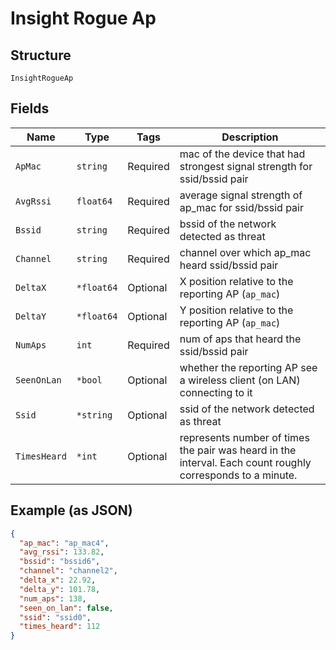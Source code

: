 
# Insight Rogue Ap

## Structure

`InsightRogueAp`

## Fields

| Name | Type | Tags | Description |
|  --- | --- | --- | --- |
| `ApMac` | `string` | Required | mac of the device that had strongest signal strength for ssid/bssid pair |
| `AvgRssi` | `float64` | Required | average signal strength of ap_mac for ssid/bssid pair |
| `Bssid` | `string` | Required | bssid of the network detected as threat |
| `Channel` | `string` | Required | channel over which ap_mac heard ssid/bssid pair |
| `DeltaX` | `*float64` | Optional | X position relative to the reporting AP (`ap_mac`) |
| `DeltaY` | `*float64` | Optional | Y position relative to the reporting AP (`ap_mac`) |
| `NumAps` | `int` | Required | num of aps that heard the ssid/bssid pair |
| `SeenOnLan` | `*bool` | Optional | whether the reporting AP see a wireless client (on LAN) connecting to it |
| `Ssid` | `*string` | Optional | ssid of the network detected as threat |
| `TimesHeard` | `*int` | Optional | represents number of times the pair was heard in the interval. Each count roughly corresponds to a minute. |

## Example (as JSON)

```json
{
  "ap_mac": "ap_mac4",
  "avg_rssi": 133.82,
  "bssid": "bssid6",
  "channel": "channel2",
  "delta_x": 22.92,
  "delta_y": 101.78,
  "num_aps": 138,
  "seen_on_lan": false,
  "ssid": "ssid0",
  "times_heard": 112
}
```

